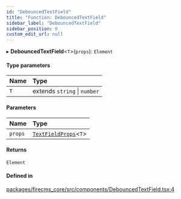 ```yaml
---
id: "DebouncedTextField"
title: "Function: DebouncedTextField"
sidebar_label: "DebouncedTextField"
sidebar_position: 0
custom_edit_url: null
---
```


▸ **DebouncedTextField**\<`T`\>(`props`): `Element`

#### Type parameters

| Name | Type |
| :------ | :------ |
| `T` | extends `string` \| `number` |

#### Parameters

| Name | Type |
| :------ | :------ |
| `props` | [`TextFieldProps`](../types/TextFieldProps.md)\<`T`\> |

#### Returns

`Element`

#### Defined in

[packages/firecms_core/src/components/DebouncedTextField.tsx:4](https://github.com/FireCMSco/firecms/blob/d45f3739/packages/firecms_core/src/components/DebouncedTextField.tsx#L4)
